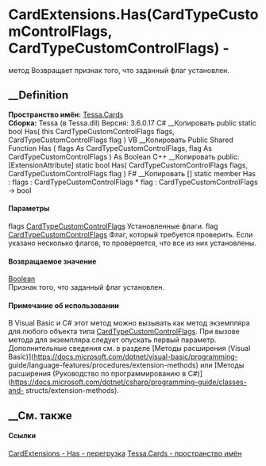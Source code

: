 # CardExtensions.Has(CardTypeCustomControlFlags, CardTypeCustomControlFlags) -
метод
Возвращает признак того, что заданный флаг установлен.
##  __Definition
 **Пространство имён:** [Tessa.Cards](N_Tessa_Cards.htm)  
 **Сборка:** Tessa (в Tessa.dll) Версия: 3.6.0.17
C# __Копировать
     public static bool Has(
    	this CardTypeCustomControlFlags flags,
    	CardTypeCustomControlFlags flag
    )
VB __Копировать
    <ExtensionAttribute>
    Public Shared Function Has ( 
    	flags As CardTypeCustomControlFlags,
    	flag As CardTypeCustomControlFlags
    ) As Boolean
C++ __Копировать
     public:
    [ExtensionAttribute]
    static bool Has(
    	CardTypeCustomControlFlags flags, 
    	CardTypeCustomControlFlags flag
    )
F# __Копировать
     [<ExtensionAttribute>]
    static member Has : 
            flags : CardTypeCustomControlFlags * 
            flag : CardTypeCustomControlFlags -> bool 
#### Параметры
flags
[CardTypeCustomControlFlags](T_Tessa_Cards_CardTypeCustomControlFlags.htm)
    Установленные флаги.
flag
[CardTypeCustomControlFlags](T_Tessa_Cards_CardTypeCustomControlFlags.htm)
     Флаг, который требуется проверить. Если указано несколько флагов, то проверяется, что все из них установлены. 
#### Возвращаемое значение
[Boolean](https://learn.microsoft.com/dotnet/api/system.boolean)  
Признак того, что заданный флаг установлен.
#### Примечание об использовании
В Visual Basic и C# этот метод можно вызывать как метод экземпляра для любого
объекта типа
[CardTypeCustomControlFlags](T_Tessa_Cards_CardTypeCustomControlFlags.htm).
При вызове метода для экземпляра следует опускать первый параметр.
Дополнительные сведения см. в разделе [Методы расширения (Visual
Basic)](https://docs.microsoft.com/dotnet/visual-basic/programming-
guide/language-features/procedures/extension-methods) или [Методы расширения
(Руководство по программированию в
C#)](https://docs.microsoft.com/dotnet/csharp/programming-guide/classes-and-
structs/extension-methods).
##  __См. также
#### Ссылки
[CardExtensions - ](T_Tessa_Cards_CardExtensions.htm)
[Has - перегрузка](Overload_Tessa_Cards_CardExtensions_Has.htm)
[Tessa.Cards - пространство имён](N_Tessa_Cards.htm)
